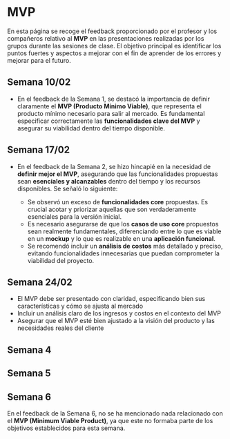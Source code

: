 # MVP

En esta página se recoge el feedback proporcionado por el profesor y los compañeros relativo al **MVP** en las presentaciones realizadas por los grupos durante las sesiones de clase. El objetivo principal es identificar los puntos fuertes y aspectos a mejorar con el fin de aprender de los errores y mejorar para el futuro.

## Semana 10/02
- En el feedback de la Semana 1, se destacó la importancia de definir claramente el **MVP (Producto Mínimo Viable)**, que representa el producto mínimo necesario para salir al mercado. Es fundamental especificar correctamente las **funcionalidades clave del MVP** y asegurar su viabilidad dentro del tiempo disponible.

## Semana 17/02
- En el feedback de la Semana 2, se hizo hincapié en la necesidad de **definir mejor el MVP**, asegurando que las funcionalidades propuestas sean **esenciales y alcanzables** dentro del tiempo y los recursos disponibles. Se señaló lo siguiente:  

    - Se observó un exceso de **funcionalidades core** propuestas. Es crucial acotar y priorizar aquellas que son verdaderamente esenciales para la versión inicial.
    - Es necesario asegurarse de que los **casos de uso core** propuestos sean realmente fundamentales, diferenciando entre lo que es viable en un **mockup** y lo que es realizable en una **aplicación funcional**.  
    - Se recomendó incluir un **análisis de costos** más detallado y preciso, evitando funcionalidades innecesarias que puedan comprometer la viabilidad del proyecto.

## Semana 24/02
- El MVP debe ser presentado con claridad, especificando bien sus características y cómo se ajusta al mercado
- Incluir un análisis claro de los ingresos y costos en el contexto del MVP
- Asegurar que el MVP esté bien ajustado a la visión del producto y las necesidades reales del cliente

## Semana 4

## Semana 5

## Semana 6

En el feedback de la Semana 6, no se ha mencionado nada relacionado con el **MVP (Minimum Viable Product)**, ya que este no formaba parte de los objetivos establecidos para esta semana.
